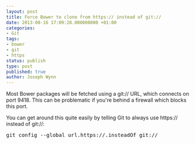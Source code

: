 ```yaml
---
layout: post
title: Force Bower to clone from https:// instead of git://
date: 2013-08-16 17:09:28.000000000 +01:00
categories:
- Git
tags:
- bower
- git
- https
status: publish
type: post
published: true
author: Joseph Wynn
---
```

<p>Most Bower packages will be fetched using a git:// URL, which connects on port 9418. This can be problematic if you're behind a firewall which blocks this port.</p>
<p>You can get around this quite easily by telling Git to always use https:// instead of git://:</p>
<pre class="no-highlight">git config --global url.https://.insteadOf git://</pre>
